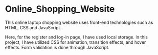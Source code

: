 # Online_Shopping_Website
This online laptop shopping website uses front-end technologies such as HTML, CSS and JavaScript. 

Here, for the register and log-in page, I have used local storage. In this project, I have utilized CSS for animation, transition effects, and hover effects. Form validation is done through JavaScript. 
